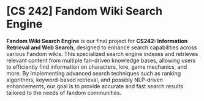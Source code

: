 # [CS 242] Fandom Wiki Search Engine
**Fandom Wiki Search Engine** is our final project for **CS242: Information Retrieval and Web Search**, designed to enhance search capabilities across various Fandom wikis. This specialized search engine indexes and retrieves relevant content from multiple fan-driven knowledge bases, allowing users to efficiently find information on characters, lore, game mechanics, and more. By implementing advanced search techniques such as ranking algorithms, keyword-based retrieval, and possibly NLP-driven enhancements, our goal is to provide accurate and fast search results tailored to the needs of fandom communities.
